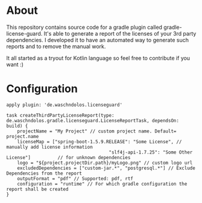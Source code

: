 About
=====

This repository contains source code for a gradle plugin called gradle-license-guard. 
It's able to generate a report of the licenses of your 3rd party dependencies. I developed it to have an automated way to generate such reports and to remove the manual work.

It all started as a tryout for Kotlin language so feel free to contribute if you want :)


Configuration
=============


`apply plugin: 'de.waschndolos.licenseguard'`



    task createThirdPartyLicenseReport(type: de.waschndolos.gradle.licenseguard.LicenseReportTask, dependsOn: build) {
	    projectName = "My Project" // custom project name. Default= project.name
	    licenseMap = ["spring-boot-1.5.9.RELEASE": "Some License", // manually add license information
				                          "slf4j-api-1.7.25": "Some Other License"]          // for unknown dependencies
	    logo = "${project.projectDir.path}/myLogo.png" // custom logo url
	    excludedDependencies = ["custom-jar.*", "postgresql.*"] // Exclude Dependencies from the report
	    outputFormat = "pdf" // Supported: pdf, rtf
	    configuration = "runtime" // For which gradle configuration the report shall be created
    }
